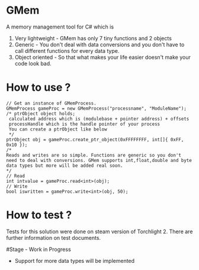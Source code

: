 # GMem
A memory management tool for C# which is

 1. Very lightweight - GMem has only 7 tiny functions and 2 objects
 2. Generic - You don't deal with data conversions and you don't have to call different functions for every data type.
 3. Object oriented - So that what makes your life easier doesn't make your code look bad.

# How to use ?

    // Get an instance of GMemProcess.
    GMemProcess gameProc = new GMemProcess("processname", "ModuleName");
    /* ptrObject object holds;
     calculated address which is (modulebase + pointer address) + offsets
     processHandle which is the handle pointer of your process
     You can create a ptrObject like below
     */
    ptrObject obj = gameProc.create_ptr_object(0xFFFFFFFF, int[]{ 0xFF, 0x10 });
    /*
    Reads and writes are so simple. Functions are generic so you don't need to deal with conversions. GMem supports int,float,double and byte data types but more will be added real soon.
    */
    // Read
    int intvalue = gameProc.read<int>(obj);
    // Write
    bool iswritten = gameProc.write<int>(obj, 50);
    
# How to test ?
Tests for this solution were done on steam version of Torchlight 2. There are further information on test documents.

#Stage - Work in Progress

 - Support for more data types will be implemented

